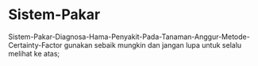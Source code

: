 # Sistem-Pakar
Sistem-Pakar-Diagnosa-Hama-Penyakit-Pada-Tanaman-Anggur-Metode-Certainty-Factor
gunakan sebaik mungkin dan jangan lupa untuk selalu melihat ke atas;
